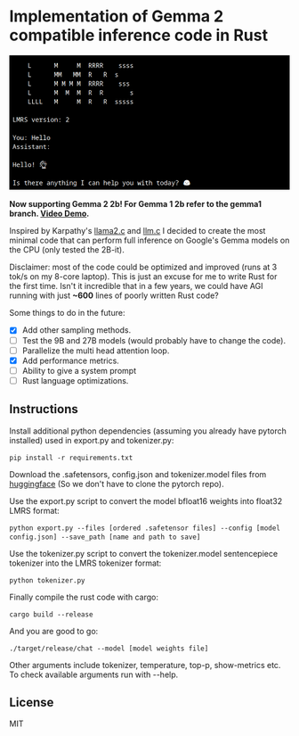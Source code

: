 # Implementation of Gemma 2 compatible inference code in Rust

![Gemma greeting the user](repo_cover.png)

**Now supporting Gemma 2 2b! For Gemma 1 2b refer to the gemma1 branch. [Video Demo](https://www.youtube.com/watch?v=3HHl2KSPAc8).**

Inspired by Karpathy's [llama2.c](https://github.com/karpathy/llama2.c) and [llm.c](https://github.com/karpathy/llm.c) I decided to create the most minimal code that can perform full inference on Google's Gemma models on the CPU (only tested the 2B-it).

Disclaimer: most of the code could be optimized and improved (runs at 3 tok/s on my 8-core laptop). This is just an excuse for me to write Rust for the first time. Isn't it incredible that in a few years, we could have AGI running with just **~600** lines of poorly written Rust code?

Some things to do in the future:

- [X] Add other sampling methods.
- [ ] Test the 9B and 27B models (would probably have to change the code).
- [ ] Parallelize the multi head attention loop.
- [X] Add performance metrics.
- [ ] Ability to give a system prompt
- [ ] Rust language optimizations.

## Instructions

Install additional python dependencies (assuming you already have pytorch installed) used in export.py and tokenizer.py:

```properties
pip install -r requirements.txt
```

Download the .safetensors, config.json and tokenizer.model files from [huggingface](https://huggingface.co/google/gemma-2-2b-it) (So we don't have to clone the pytorch repo).

Use the export.py script to convert the model bfloat16 weights into float32 LMRS format:

```properties
python export.py --files [ordered .safetensor files] --config [model config.json] --save_path [name and path to save]
```

Use the tokenizer.py script to convert the tokenizer.model sentencepiece tokenizer into the LMRS tokenizer format:

```properties
python tokenizer.py
```

Finally compile the rust code with cargo:

```properties
cargo build --release
```

And you are good to go:

```properties
./target/release/chat --model [model weights file]
```

Other arguments include tokenizer, temperature, top-p, show-metrics etc. To check available arguments run with --help.

## License

MIT





